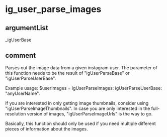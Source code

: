 # ig_user_parse_images
## argumentList
_igUserBase
## comment

Parses out the image data from a given instagram user.
The parameter of this function needs to be the result of "igUserParseBase" or "igUserParseUserBase".

Example usage:
$userImages = igUserParseImages: igUserParseUserBase: "anyUserName".

If you are interested in only getting image thumbnails, consider using "igUserParseImageThumbnails".
In case you are only interested in the full-resolution version of images, "igUserParseImageUrls" is the way to go.

Basically, this function should only be used if you need multiple different pieces of information about the images.
